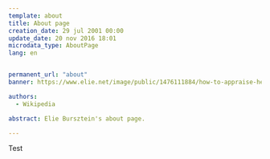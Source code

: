 ```yaml
---
template: about
title: About page
creation_date: 29 jul 2001 00:00
update_date: 20 nov 2016 18:01
microdata_type: AboutPage
lang: en


permanent_url: "about"
banner: https://www.elie.net/image/public/1476111884/how-to-appraise-hearthstone-card-values.jpg

authors:
  - Wikipedia

abstract: Elie Bursztein's about page.

---
```

Test

